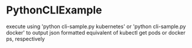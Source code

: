 # PythonCLIExample

execute using 'python cli-sample.py kubernetes' or 'python cli-sample.py docker' to output json formatted equivalent of
kubectl get pods or docker ps, respectively